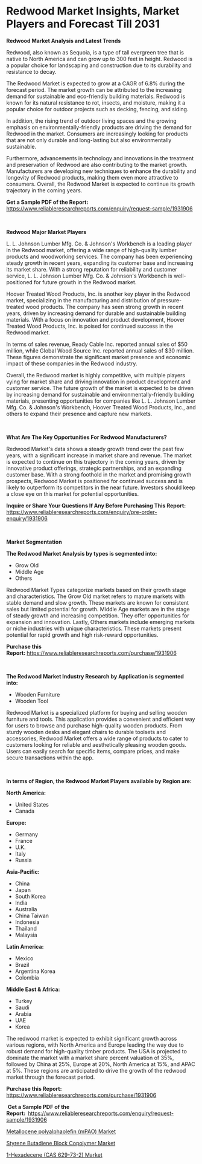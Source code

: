 <p><h1>Redwood Market Insights, Market Players and Forecast Till 2031</h1></p><p><strong>Redwood Market Analysis and Latest Trends</strong></p>
<p><p>Redwood, also known as Sequoia, is a type of tall evergreen tree that is native to North America and can grow up to 300 feet in height. Redwood is a popular choice for landscaping and construction due to its durability and resistance to decay.</p><p>The Redwood Market is expected to grow at a CAGR of 6.8% during the forecast period. The market growth can be attributed to the increasing demand for sustainable and eco-friendly building materials. Redwood is known for its natural resistance to rot, insects, and moisture, making it a popular choice for outdoor projects such as decking, fencing, and siding.</p><p>In addition, the rising trend of outdoor living spaces and the growing emphasis on environmentally-friendly products are driving the demand for Redwood in the market. Consumers are increasingly looking for products that are not only durable and long-lasting but also environmentally sustainable.</p><p>Furthermore, advancements in technology and innovations in the treatment and preservation of Redwood are also contributing to the market growth. Manufacturers are developing new techniques to enhance the durability and longevity of Redwood products, making them even more attractive to consumers. Overall, the Redwood Market is expected to continue its growth trajectory in the coming years.</p></p>
<p><strong>Get a Sample PDF of the Report:&nbsp;</strong> <a href="https://www.reliableresearchreports.com/enquiry/request-sample/1931906">https://www.reliableresearchreports.com/enquiry/request-sample/1931906</a></p>
<p>&nbsp;</p>
<p><strong>Redwood Major Market Players</strong></p>
<p><p>L. L. Johnson Lumber Mfg. Co. & Johnson's Workbench is a leading player in the Redwood market, offering a wide range of high-quality lumber products and woodworking services. The company has been experiencing steady growth in recent years, expanding its customer base and increasing its market share. With a strong reputation for reliability and customer service, L. L. Johnson Lumber Mfg. Co. & Johnson's Workbench is well-positioned for future growth in the Redwood market.</p><p>Hoover Treated Wood Products, Inc. is another key player in the Redwood market, specializing in the manufacturing and distribution of pressure-treated wood products. The company has seen strong growth in recent years, driven by increasing demand for durable and sustainable building materials. With a focus on innovation and product development, Hoover Treated Wood Products, Inc. is poised for continued success in the Redwood market.</p><p>In terms of sales revenue, Ready Cable Inc. reported annual sales of $50 million, while Global Wood Source Inc. reported annual sales of $30 million. These figures demonstrate the significant market presence and economic impact of these companies in the Redwood industry.</p><p>Overall, the Redwood market is highly competitive, with multiple players vying for market share and driving innovation in product development and customer service. The future growth of the market is expected to be driven by increasing demand for sustainable and environmentally-friendly building materials, presenting opportunities for companies like L. L. Johnson Lumber Mfg. Co. & Johnson's Workbench, Hoover Treated Wood Products, Inc., and others to expand their presence and capture new markets.</p></p>
<p>&nbsp;</p>
<p><strong>What Are The Key Opportunities For Redwood Manufacturers?</strong></p>
<p><p>Redwood Market's data shows a steady growth trend over the past few years, with a significant increase in market share and revenue. The market is expected to continue on this trajectory in the coming years, driven by innovative product offerings, strategic partnerships, and an expanding customer base. With a strong foothold in the market and promising growth prospects, Redwood Market is positioned for continued success and is likely to outperform its competitors in the near future. Investors should keep a close eye on this market for potential opportunities.</p></p>
<p><strong>Inquire or Share Your Questions If Any Before Purchasing This Report:</strong> <a href="https://www.reliableresearchreports.com/enquiry/pre-order-enquiry/1931906">https://www.reliableresearchreports.com/enquiry/pre-order-enquiry/1931906</a></p>
<p>&nbsp;</p>
<p><strong>Market Segmentation</strong></p>
<p><strong>The Redwood Market Analysis by types is segmented into:</strong></p>
<p><ul><li>Grow Old</li><li>Middle Age</li><li>Others</li></ul></p>
<p><p>Redwood Market Types categorize markets based on their growth stage and characteristics. The Grow Old market refers to mature markets with stable demand and slow growth. These markets are known for consistent sales but limited potential for growth. Middle Age markets are in the stage of steady growth and increasing competition. They offer opportunities for expansion and innovation. Lastly, Others markets include emerging markets or niche industries with unique characteristics. These markets present potential for rapid growth and high risk-reward opportunities.</p></p>
<p><strong>Purchase this Report:&nbsp;</strong><a href="https://www.reliableresearchreports.com/purchase/1931906">https://www.reliableresearchreports.com/purchase/1931906</a></p>
<p>&nbsp;</p>
<p><strong>The Redwood Market Industry Research by Application is segmented into:</strong></p>
<p><ul><li>Wooden Furniture</li><li>Wooden Tool</li></ul></p>
<p><p>Redwood Market is a specialized platform for buying and selling wooden furniture and tools. This application provides a convenient and efficient way for users to browse and purchase high-quality wooden products. From sturdy wooden desks and elegant chairs to durable toolsets and accessories, Redwood Market offers a wide range of products to cater to customers looking for reliable and aesthetically pleasing wooden goods. Users can easily search for specific items, compare prices, and make secure transactions within the app.</p></p>
<p>&nbsp;</p>
<p><strong>In terms of Region, the Redwood Market Players available by Region are:</strong></p>
<p>
    <p> <strong> North America: </strong>
        <ul>
            <li>United States</li>
            <li>Canada</li>
        </ul>
        </p> 
    <p> <strong> Europe: </strong>
        <ul>
            <li>Germany</li>
            <li>France</li>
            <li>U.K.</li>
            <li>Italy</li>
            <li>Russia</li>
        </ul>
        </p> 
    <p> <strong> Asia-Pacific: </strong>
        <ul>
            <li>China</li>
            <li>Japan</li>
            <li>South Korea</li>
            <li>India</li>
            <li>Australia</li>
            <li>China Taiwan</li>
            <li>Indonesia</li>
            <li>Thailand</li>
            <li>Malaysia</li>
        </ul>
        </p> 
    <p> <strong> Latin America: </strong>
        <ul>
            <li>Mexico</li>
            <li>Brazil</li>
            <li>Argentina Korea</li>
            <li>Colombia</li>
        </ul>
        </p> 
    <p> <strong> Middle East & Africa: </strong>
        <ul>
            <li>Turkey</li>
            <li>Saudi</li>
            <li>Arabia</li>
            <li>UAE</li>
            <li>Korea</li>
        </ul>
    </p>
    </p>
<p><p>The redwood market is expected to exhibit significant growth across various regions, with North America and Europe leading the way due to robust demand for high-quality timber products. The USA is projected to dominate the market with a market share percent valuation of 35%, followed by China at 25%, Europe at 20%, North America at 15%, and APAC at 5%. These regions are anticipated to drive the growth of the redwood market through the forecast period.</p></p>
<p><strong>Purchase this Report: </strong><a href="https://www.reliableresearchreports.com/purchase/1931906">https://www.reliableresearchreports.com/purchase/1931906</a></p>
<p>&nbsp;<strong>Get a Sample PDF of the Report:&nbsp;&nbsp;</strong><a href="https://www.reliableresearchreports.com/enquiry/request-sample/1931906">https://www.reliableresearchreports.com/enquiry/request-sample/1931906</a></p>
<p><strong></strong></p>
<p><p><a href="https://view.publitas.com/reportprime-1/metallocene-polyalphaolefin-mpao-market-size-furnishes-valuable-information-encompassing-market-share-market-trends-and-projections-spanning-from-2023-to-2030/">Metallocene polyalphaolefin (mPAO) Market</a></p><p><a href="https://view.publitas.com/reportprime-1/styrene-butadiene-block-copolymer-market-challenges-opportunities-and-growth-drivers-and-major-market-players-forecasted-for-period-from-2023-2030/">Styrene Butadiene Block Copolymer Market</a></p><p><a href="https://view.publitas.com/reportprime-1/1-hexadecene-cas-629-73-2-market-size-2023-2030-global-industrial-analysis-key-geographical-regions-market-share-top-key-players-product-types-and-forecast-research-report/">1-Hexadecene (CAS 629-73-2) Market</a></p></p>